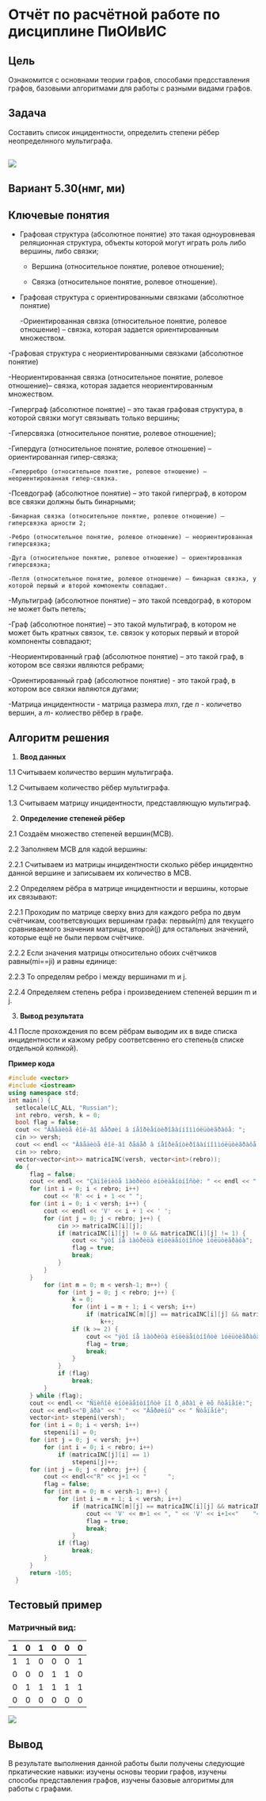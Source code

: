 # Отчёт по расчётной работе по дисциплине ПиОИвИС


## Цель

Ознакомится с основнами теории графов, способами предсставления графов, базовыми алгоритмами для работы с разными видами графов.


## Задача

Составить список инцидентности, определить степени рёбер неопределнного мультиграфа.


## ![](./image/Снимок%20экрана%202024-12-17%20183137.png)


## Вариант 5.30(нмг, ми)


## Ключевые понятия 

- Графовая структура (абсолютное понятие)  это такая одноуровневая реляционная структура, объекты которой могут играть роль либо вершины, либо связки;

  - Вершина (относительное понятие, ролевое отношение);

  -  Связка (относительное понятие, ролевое отношение).

- Графовая структура с ориентированными связками (абсолютное понятие)

  -Ориентированная связка (относительное понятие, ролевое отношение) – связка, которая задается ориентированным множеством.

-Графовая структура с неориентированными связками (абсолютное понятие)

   -Неориентированная связка (относительное понятие, ролевое отношение)– связка, которая задается неориентированным множеством.

-Гиперграф (абсолютное понятие) – это такая графовая структура, в которой связки могут связывать только вершины;

  -Гиперсвязка (относительное понятие, ролевое отношение);

   -Гипердуга (относительное понятие, ролевое отношение) – ориентированная гипер-связка;

    -Гиперребро (относительное понятие, ролевое отношение) – неориентированная гипер-связка.

-Псевдограф (абсолютное понятие) – это такой гиперграф, в котором все связки должны быть бинарными;

    -Бинарная связка (относительное понятие, ролевое отношение) – гиперсвязка арности 2;

    -Ребро (относительное понятие, ролевое отношение) – неориентированная гиперсвязка;

    -Дуга (относительное понятие, ролевое отношение) – ориентированная гиперсвязка;

    -Петля (относительное понятие, ролевое отношение) – бинарная связка, у которой первый и второй компоненты совпадают.

-Мультиграф (абсолютное понятие) – это такой псевдограф, в котором не может быть петель;

-Граф (абсолютное понятие) – это такой мультиграф, в котором не может быть кратных связок, т.е. связок у которых первый и второй компоненты совпадают;

-Неориентированный граф (абсолютное понятие) – это такой граф, в котором все связки являются ребрами;

-Ориентированный граф (абсолютное понятие) - это такой граф, в котором все связки являются дугами;

-Матрица инцидентности - матрица размера _mxn_, где _n_ - количетво вершин, а _m_- колиество рёбер в графе.


## Алгоритм решения
  1. **Ввод данных**

 1.1 Считываем количество вершин мультиграфа.

 1.2 Считываем количество рёбер мультиграфа.

 1.3 Считываем матрицу инцидентности, представляющую мультиграф.

  2. **Определение степеней рёбер**

2.1 Создаём множество степеней вершин(МСВ).

2.2 Заполняем МСВ для кадой вершины:

2.2.1 Считываем из матрицы инцидентности сколько рёбер инцидентно данной вершине и записываем их количество в МСВ.

2.2 Определяем рёбра в матрице инцидентности и вершины, которые их связывают:

2.2.1 Проходим по матрице сверху вниз для каждого ребра по двум счётчикам, соответсвующих вершинам графа: первый(m) для текущего сравниваемого значения матрицы, второй(j) для остальных значений, которые ещё не были первом счётчике.

2.2.2 Если значения матрицы относительно обоих счётчиков равны(mi==ji) и равны единице:

2.2.3 То определям ребро i между вершинами m и j.

2.2.4 Определяем степень ребра i произведением степеней вершин m и j.


  3. **Вывод результата**

4.1 После прохождения по всем рёбрам выводим их в виде списка инцидентности и кажому ребру соответсвенно его степень(в списке отдельной колнкой).

**Пример кода**

  ```c++
  #include <vector>
  #include <iostream>
  using namespace std;
  int main() {
	setlocale(LC_ALL, "Russian");
	int rebro, versh, k = 0;
	bool flag = false;
	cout << "Ââåäèòå êîë-âî âåðøèí â íåîðèåíòèðîâàííîììóëüòèãðàôå: ";
	cin >> versh;
	cout << endl << "Ââåäèòå êîë-âî ðåáåð â íåîðèåíòèðîâàííîììóëüòèãðàôå: ";
	cin >> rebro;
	vector<vector<int>> matricaINC(versh, vector<int>(rebro));
	do {
		flag = false;
		cout << endl << "Çàïîëíèòå ìàòðèöó èíöèäåíòíîñòè: " << endl << "   ";
		for (int i = 0; i < rebro; i++)
			cout << 'R' << i + 1 << " ";
		for (int i = 0; i < versh; i++) {
			cout << endl << 'V' << i + 1 << ' ';
			for (int j = 0; j < rebro; j++) {
				cin >> matricaINC[i][j];
				if (matricaINC[i][j] != 0 && matricaINC[i][j] != 1) {
					cout << "ýòî íå ìàòðèöà èíöèäåíòíîñòè ìóëüòèãðàôà";
					flag = true;
					break;
				}
			}
		}
			for (int m = 0; m < versh-1; m++) {
				for (int j = 0; j < rebro; j++) {
					k = 0;
					for (int i = m + 1; i < versh; i++)
						if (matricaINC[m][j] == matricaINC[i][j] && matricaINC[m][j] == 1)
							k++;
					if (k >= 2) {
						cout << "ýòî íå ìàòðèöà èíöèäåíòíîñòè ìóëüòèãðàôà";
						flag = true;
						break;
					}
				}
				if (flag)
					break;
			}
		} while (flag);
		cout << endl << "Ñïèñîê èíöèäåíòíîñòè ïî ð¸áðàì è èõ ñòåïåíè:";
		cout << endl<<"Ð¸áðà" << " " << "Âåðøèíû" << " Ñòåïåíè";
		vector<int> stepeni(versh);
		for (int i = 0; i < versh; i++)
			stepeni[i] = 0;
		for (int j = 0; j < versh; j++)
			for (int i = 0; i < rebro; i++)
				if (matricaINC[j][i] == 1)
					stepeni[j]++;
		for (int j = 0; j < rebro; j++) {
			cout << endl<<"R" << j+1 << "      ";
			flag = false;
			for (int m = 0; m < versh-1; m++) {
				for (int i = m + 1; i < versh; i++)
					if (matricaINC[m][j] == matricaINC[i][j] && matricaINC[m][j] == 1) {
						cout << 'V' << m+1 << ", " << 'V' << i+1<<"	   "<<stepeni[m] * stepeni[i];
						flag = true;
						break;
					}
				if (flag)
					break;
			}
		}
		return -105;
	}
  ```

## Тестовый пример
### Матричный вид:


|1  |0  |1  |0  |0  |0  |
|---|---|---|---|---|---|
|1  |1  |0  |0  |0  |1  |
|0  |0  |0  |1  |1  |0  |
|0  |1  |1  |1  |1  |1  |
|0  |0  |0  |0  |0  |0  |


![](./image/Снимок%20экрана%202024-12-17%20181756.png)


## Вывод
В результате выполнения данной работы были получены следующие пркатические навыки: изучены основы теории графов, изучены способы представления графов, изучены базовые алгоритмы для работы с графами.

